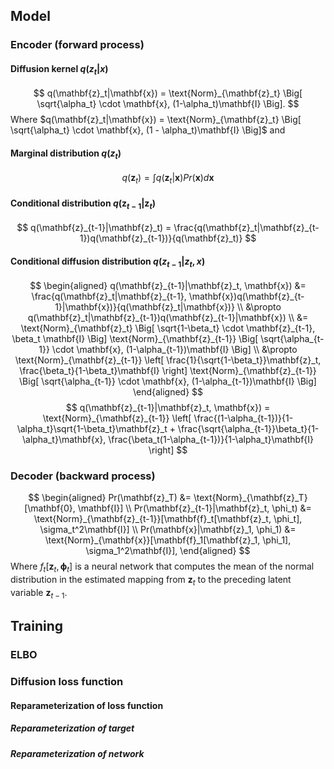 ## Model
### Encoder (forward process)
#### Diffusion kernel $q(z_t|x)$
$$
q(\mathbf{z}_t|\mathbf{x}) = \text{Norm}_{\mathbf{z}_t} \Big[ \sqrt{\alpha_t} \cdot \mathbf{x}, (1-\alpha_t)\mathbf{I} \Big].
$$
Where $q(\mathbf{z}_t|\mathbf{x}) = \text{Norm}_{\mathbf{z}_t} \Big[ \sqrt{\alpha_t} \cdot \mathbf{x}, (1 - \alpha_t)\mathbf{I} \Big]$ and 
#### Marginal distribution $q(z_t)$
$$
q(\mathbf{z}_t) = \int q(\mathbf{z}_t|\mathbf{x}) Pr(\mathbf{x})d\mathbf{x}
$$
#### Conditional distribution $q(\mathbf{z}_{t-1}|\mathbf{z}_t)$
$$
q(\mathbf{z}_{t-1}|\mathbf{z}_t) = \frac{q(\mathbf{z}_t|\mathbf{z}_{t-1})q(\mathbf{z}_{t-1})}{q(\mathbf{z}_t)}
$$
#### Conditional diffusion distribution $q(z_{t-1}|z_t,x)$
$$
\begin{aligned}
q(\mathbf{z}_{t-1}|\mathbf{z}_t, \mathbf{x}) &= \frac{q(\mathbf{z}_t|\mathbf{z}_{t-1}, \mathbf{x})q(\mathbf{z}_{t-1}|\mathbf{x})}{q(\mathbf{z}_t|\mathbf{x})} \\
&\propto q(\mathbf{z}_t|\mathbf{z}_{t-1})q(\mathbf{z}_{t-1}|\mathbf{x}) \\
&= \text{Norm}_{\mathbf{z}_t} \Big[ \sqrt{1-\beta_t} \cdot \mathbf{z}_{t-1}, \beta_t \mathbf{I} \Big] \text{Norm}_{\mathbf{z}_{t-1}} \Big[ \sqrt{\alpha_{t-1}} \cdot \mathbf{x}, (1-\alpha_{t-1})\mathbf{I} \Big] \\
&\propto \text{Norm}_{\mathbf{z}_{t-1}} \left[ \frac{1}{\sqrt{1-\beta_t}}\mathbf{z}_t, \frac{\beta_t}{1-\beta_t}\mathbf{I} \right] \text{Norm}_{\mathbf{z}_{t-1}} \Big[ \sqrt{\alpha_{t-1}} \cdot \mathbf{x}, (1-\alpha_{t-1})\mathbf{I} \Big]
\end{aligned}
$$
$$
q(\mathbf{z}_{t-1}|\mathbf{z}_t, \mathbf{x}) = \text{Norm}_{\mathbf{z}_{t-1}} \left[ \frac{(1-\alpha_{t-1})}{1-\alpha_t}\sqrt{1-\beta_t}\mathbf{z}_t + \frac{\sqrt{\alpha_{t-1}}\beta_t}{1-\alpha_t}\mathbf{x}, \frac{\beta_t(1-\alpha_{t-1})}{1-\alpha_t}\mathbf{I} \right]
$$
### Decoder (backward process)
$$
\begin{aligned}
Pr(\mathbf{z}_T) &= \text{Norm}_{\mathbf{z}_T}[\mathbf{0}, \mathbf{I}] \\
Pr(\mathbf{z}_{t-1}|\mathbf{z}_t, \phi_t) &= \text{Norm}_{\mathbf{z}_{t-1}}[\mathbf{f}_t[\mathbf{z}_t, \phi_t], \sigma_t^2\mathbf{I}] \\
Pr(\mathbf{x}|\mathbf{z}_1, \phi_1) &= \text{Norm}_{\mathbf{x}}[\mathbf{f}_1[\mathbf{z}_1, \phi_1], \sigma_1^2\mathbf{I}],
\end{aligned}
$$
Where $f_t[\mathbf z_t, \mathbf\phi_t]$ is a neural network that computes the mean of the normal distribution in the estimated mapping from $\mathbf{z}_t$ to the preceding latent variable $\mathbf{z}_{t−1}$.
## Training
### ELBO
### Diffusion loss function
#### Reparameterization of loss function
##### Reparameterization of target
##### Reparameterization of network

